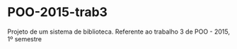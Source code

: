 # POO-2015-trab3
Projeto de um sistema de biblioteca. Referente ao trabalho 3 de POO - 2015, 1º semestre
